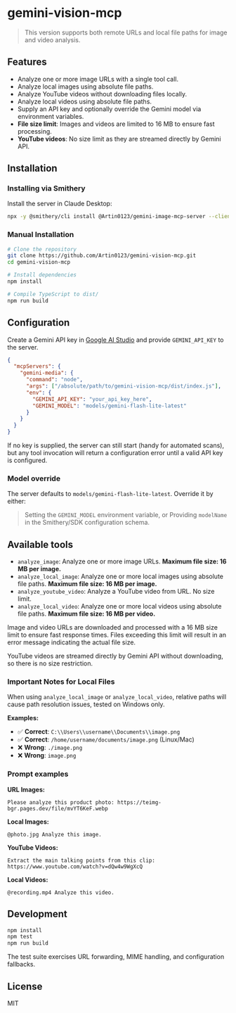 # gemini-vision-mcp
> This version supports both remote URLs and local file paths for image and video analysis.

## Features

- Analyze one or more image URLs with a single tool call.
- Analyze local images using absolute file paths.
- Analyze YouTube videos without downloading files locally.
- Analyze local videos using absolute file paths.
- Supply an API key and optionally override the Gemini model via environment variables.
- **File size limit**: Images and videos are limited to 16 MB to ensure fast processing.
- **YouTube videos**: No size limit as they are streamed directly by Gemini API.

## Installation

### Installing via Smithery

Install the server in Claude Desktop:

```bash
npx -y @smithery/cli install @Artin0123/gemini-image-mcp-server --client claude
```

### Manual Installation

```bash
# Clone the repository
git clone https://github.com/Artin0123/gemini-vision-mcp.git
cd gemini-vision-mcp

# Install dependencies
npm install

# Compile TypeScript to dist/
npm run build
```

## Configuration

Create a Gemini API key in [Google AI Studio](https://aistudio.google.com/app/apikey) and provide `GEMINI_API_KEY` to the server.

```json
{
  "mcpServers": {
    "gemini-media": {
      "command": "node",
      "args": ["/absolute/path/to/gemini-vision-mcp/dist/index.js"],
      "env": {
        "GEMINI_API_KEY": "your_api_key_here",
        "GEMINI_MODEL": "models/gemini-flash-lite-latest"
      }
    }
  }
}
```

If no key is supplied, the server can still start (handy for automated scans), but any tool invocation will return a configuration error until a valid API key is configured.

### Model override

The server defaults to `models/gemini-flash-lite-latest`. Override it by either:

> Setting the `GEMINI_MODEL` environment variable, or Providing `modelName` in the Smithery/SDK configuration schema.

## Available tools

- `analyze_image`: Analyze one or more image URLs. **Maximum file size: 16 MB per image.**
- `analyze_local_image`: Analyze one or more local images using absolute file paths. **Maximum file size: 16 MB per image.**
- `analyze_youtube_video`: Analyze a YouTube video from URL. No size limit.
- `analyze_local_video`: Analyze one or more local videos using absolute file paths. **Maximum file size: 16 MB per video.**

Image and video URLs are downloaded and processed with a 16 MB size limit to ensure fast response times. Files exceeding this limit will result in an error message indicating the actual file size.

YouTube videos are streamed directly by Gemini API without downloading, so there is no size restriction.

### Important Notes for Local Files

When using `analyze_local_image` or `analyze_local_video`, relative paths will cause path resolution issues, tested on Windows only.

**Examples:**
- ✅ **Correct**: `C:\\Users\\username\\Documents\\image.png`
- ✅ **Correct**: `/home/username/documents/image.png` (Linux/Mac)
- ❌ **Wrong**: `./image.png`
- ❌ **Wrong**: `image.png`

### Prompt examples

**URL Images:**
```
Please analyze this product photo: https://teimg-bgr.pages.dev/file/mvYT6KeF.webp
```

**Local Images:**
```
@photo.jpg Analyze this image.
```

**YouTube Videos:**
```
Extract the main talking points from this clip: https://www.youtube.com/watch?v=dQw4w9WgXcQ
```

**Local Videos:**
```
@recording.mp4 Analyze this video.
```

## Development

```bash
npm install
npm test
npm run build
```

The test suite exercises URL forwarding, MIME handling, and configuration fallbacks.

## License

MIT
